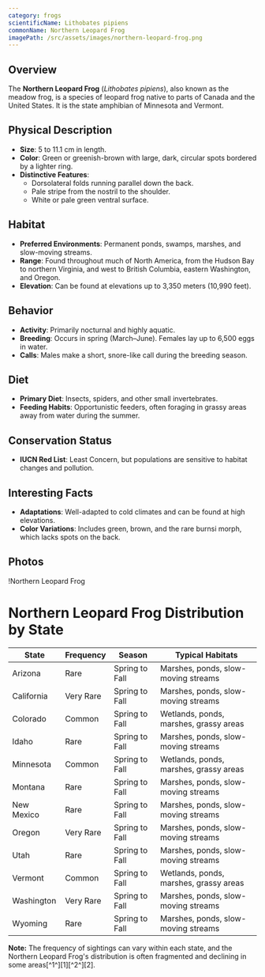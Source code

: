 ```yaml
---
category: frogs
scientificName: Lithobates pipiens
commonName: Northern Leopard Frog
imagePath: /src/assets/images/northern-leopard-frog.png
---
```


## Overview

The **Northern Leopard Frog** (_Lithobates pipiens_), also known as the meadow frog, is a species of leopard frog native to parts of Canada and the United States. It is the state amphibian of Minnesota and Vermont.

## Physical Description

-  **Size**: 5 to 11.1 cm in length.
-  **Color**: Green or greenish-brown with large, dark, circular spots bordered by a lighter ring.
-  **Distinctive Features**:
   -  Dorsolateral folds running parallel down the back.
   -  Pale stripe from the nostril to the shoulder.
   -  White or pale green ventral surface.

## Habitat

-  **Preferred Environments**: Permanent ponds, swamps, marshes, and slow-moving streams.
-  **Range**: Found throughout much of North America, from the Hudson Bay to northern Virginia, and west to British Columbia, eastern Washington, and Oregon.
-  **Elevation**: Can be found at elevations up to 3,350 meters (10,990 feet).

## Behavior

-  **Activity**: Primarily nocturnal and highly aquatic.
-  **Breeding**: Occurs in spring (March–June). Females lay up to 6,500 eggs in water.
-  **Calls**: Males make a short, snore-like call during the breeding season.

## Diet

-  **Primary Diet**: Insects, spiders, and other small invertebrates.
-  **Feeding Habits**: Opportunistic feeders, often foraging in grassy areas away from water during the summer.

## Conservation Status

-  **IUCN Red List**: Least Concern, but populations are sensitive to habitat changes and pollution.

## Interesting Facts

-  **Adaptations**: Well-adapted to cold climates and can be found at high elevations.
-  **Color Variations**: Includes green, brown, and the rare burnsi morph, which lacks spots on the back.

## Photos

!Northern Leopard Frog

# Northern Leopard Frog Distribution by State

| **State**  | **Frequency** | **Season**     | **Typical Habitats**                   |
| ---------- | ------------- | -------------- | -------------------------------------- |
| Arizona    | Rare          | Spring to Fall | Marshes, ponds, slow-moving streams    |
| California | Very Rare     | Spring to Fall | Marshes, ponds, slow-moving streams    |
| Colorado   | Common        | Spring to Fall | Wetlands, ponds, marshes, grassy areas |
| Idaho      | Rare          | Spring to Fall | Marshes, ponds, slow-moving streams    |
| Minnesota  | Common        | Spring to Fall | Wetlands, ponds, marshes, grassy areas |
| Montana    | Rare          | Spring to Fall | Marshes, ponds, slow-moving streams    |
| New Mexico | Rare          | Spring to Fall | Marshes, ponds, slow-moving streams    |
| Oregon     | Very Rare     | Spring to Fall | Marshes, ponds, slow-moving streams    |
| Utah       | Rare          | Spring to Fall | Marshes, ponds, slow-moving streams    |
| Vermont    | Common        | Spring to Fall | Wetlands, ponds, marshes, grassy areas |
| Washington | Very Rare     | Spring to Fall | Marshes, ponds, slow-moving streams    |
| Wyoming    | Rare          | Spring to Fall | Marshes, ponds, slow-moving streams    |

**Note:** The frequency of sightings can vary within each state, and the Northern Leopard Frog's distribution is often fragmented and declining in some areas[^1^][1][^2^][2].
